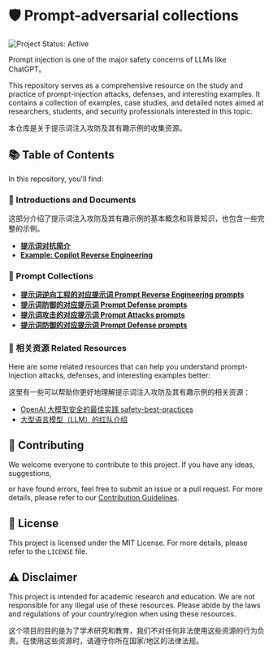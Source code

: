 # 🛡️ Prompt-adversarial collections

![Project Status: Active](https://img.shields.io/badge/Project%20Status-Active-brightgreen)

Prompt injection is one of the major safety concerns of LLMs like ChatGPT。

This repository serves as a comprehensive resource on the study and practice of prompt-injection attacks, defenses, and interesting examples. It contains a collection of examples, case studies, and detailed notes aimed at researchers, students, and security professionals interested in this topic.

本仓库是关于提示词注入攻防及其有趣示例的收集资源。

## 📚 Table of Contents

In this repository, you'll find:

### **📖 Introductions and Documents**

这部分介绍了提示词注入攻防及其有趣示例的基本概念和背景知识，也包含一些完整的示例。

- [**提示词对抗简介**](./introductions/intro.md)
- [**Example: Copilot Reverse Engineering**](reverse/copilot.md)

### **📝 Prompt Collections**

- [**提示词逆向工程的对应提示词 Prompt Reverse Engineering prompts**](reverse/README.md)
- [**提示词防御的对应提示词  Prompt Defense prompts**](defense/README.md)
- [**提示词攻击的对应提示词  Prompt Attacks prompts**](attack/README.md)
- [**提示词防御的对应提示词  Prompt Defense prompts**](defense/README.md)

### **🔗 相关资源 Related Resources**

Here are some related resources that can help you understand prompt-injection attacks, defenses, and interesting examples better:

这里有一些可以帮助你更好地理解提示词注入攻防及其有趣示例的相关资源：

- [OpenAI 大模型安全的最佳实践 safety-best-practices](https://platform.openai.com/docs/guides/safety-best-practices)
- [大型语言模型（LLM）的红队介绍](https://learn.microsoft.com/en-us/azure/cognitive-services/openai/concepts/red-teaming)

## 🤝 Contributing

We welcome everyone to contribute to this project. If you have any ideas, suggestions,

or have found errors, feel free to submit an issue or a pull request. For more details, please refer to our [Contribution Guidelines](./CONTRIBUTING.md).

## 📃 License

This project is licensed under the MIT License. For more details, please refer to the `LICENSE` file.

## ⚠️ Disclaimer

This project is intended for academic research and education. We are not responsible for any illegal use of these resources. Please abide by the laws and regulations of your country/region when using these resources.

这个项目的目的是为了学术研究和教育，我们不对任何非法使用这些资源的行为负责。在使用这些资源时，请遵守你所在国家/地区的法律法规。
